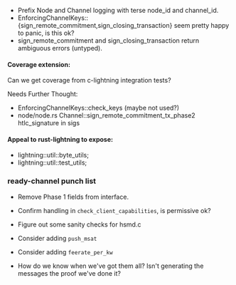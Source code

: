 
* Prefix Node and Channel logging with terse node_id and channel_id.
* EnforcingChannelKeys::{sign_remote_commitment,sign_closing_transaction}
  seem pretty happy to panic, is this ok?
* sign_remote_commitment and sign_closing_transaction return ambiguous errors (untyped).

#### Coverage extension:

Can we get coverage from c-lightning integration tests?

Needs Further Thought:

* EnforcingChannelKeys::check_keys (maybe not used?)
* node/node.rs Channel::sign_remote_commitment_tx_phase2 htlc_signature in sigs

#### Appeal to rust-lightning to expose:

* lightning::util::byte_utils;
* lightning::util::test_utils;

### ready-channel punch list

* Remove Phase 1 fields from interface.
* Confirm handling in `check_client_capabilities`, is permissive ok?
* Figure out some sanity checks for hsmd.c<hsmd>

* Consider adding `push_msat`
* Consider adding `feerate_per_kw`
* How do we know when we've got them all?  Isn't generating the
  messages the proof we've done it?

